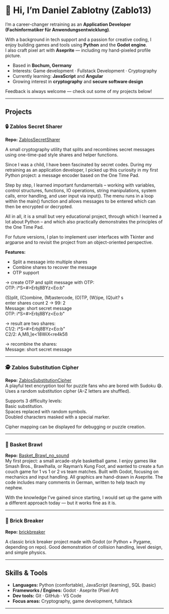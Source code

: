# 👋 Hi, I’m Daniel Zablotny   (Zablo13)

I’m a career-changer retraining as an **Application Developer (Fachinformatiker für Anwendungsentwicklung)**.  

With a background in tech support and a passion for creative coding, I enjoy building games and tools using **Python** and the **Godot engine**.  
I also craft pixel art with **Aseprite** — including my hand-pixeled profile picture.

-  Based in **Bochum, Germany**  
-  Interests: Game development · Fullstack Development · Cryptography  
-  Currently learning: **JavaScript** and **Angular**  
-  Growing interest in **cryptography** and **secure software design**  

Feedback is always welcome — check out some of my projects below!

---

## Projects

### 🔒 Zablos Secret Sharer
**Repo:** [ZablosSecretSharer](https://github.com/Zablo13/ZablosSecretSharer)  

A small cryptography utility that splits and recombines secret messages using one-time-pad style shares and helper functions.  
 
Since I was a child, I have been fascinated by secret codes. During my retraining as an application developer, I picked up this curiosity in my first Python project: a message encoder based on the One Time Pad.   
 
Step by step, I learned important fundamentals – working with variables, control structures, functions, IO operations, string manipulations, system calls, error handling, and user input via input(). The menu runs in a loop within the main() function and allows messages to be entered which can then be encrypted or decrypted.     
     
All in all, it is a small but very educational project, through which I learned a lot about Python – and which also practically demonstrates the principles of the One Time Pad.
   
For future versions, I plan to implement user interfaces with Tkinter and argparse and to revisit the project from an object-oriented perspective.
        
**Features:**
- Split a message into multiple shares  
- Combine shares to recover the message  
- OTP support
  
-> create OTP and split message with OTP:  
OTP: i*S=#>Erbj8BYz<Eo:b"  

(S)plit, (C)ombine, (M)astercode, (O)TP, (W)ipe, (Q)uit? s  
enter shares count 2 -> 99: 2  
Message: short secret message  
OTP: i*S=#>Erbj8BYz<Eo:b"  
  
-> result are two shares:  
C1/2: i*S=#>Erbj8BYz<Eo:b"  
C2/2: A,Mß,]e<18WiX<re4k5ß
  
-> recombine the shares:  
Message: short secret message  
  
---
### 🕵️ Zablos Substitution Cipher
**Repo:** [ZablosSubstitutionCipher](https://github.com/Zablo13/Substitution-Cipher-Maker)  
A playful text encryption tool for puzzle fans who are bored with Sudoku 😄.  
Uses a random substitution cipher (A–Z letters are shuffled).  

Supports 3 difficulty levels:  
Basic substitution.  
Spaces replaced with random symbols.  
Doubled characters masked with a special marker.  
  
Cipher mapping can be displayed for debugging or puzzle creation.    
  
---

### 🏀 Basket Brawl
**Repo:** [Basket_Brawl_no_sound](https://github.com/Zablo13/Basket_Brawl_no_sound)  
My first project: a small arcade-style basketball game. I enjoy games like Smash Bros., Brawlhalla, or Rayman’s Kung Foot, and wanted to create a fun couch game for 1 vs 1 or 2 vs team matches.
Built with Godot, focusing on mechanics and input handling.
All graphics are hand-drawn in Aseprite.
The code includes many comments in German, written to help teach my nephew.

With the knowledge I’ve gained since starting, I would set up the game with a different approach today — but it works fine as it is.
 

---

### 🧱 Brick Breaker
**Repo:** [brickbreaker](https://github.com/Zablo13/brickbreaker)  

A classic brick breaker project made with Godot (or Python + Pygame, depending on repo). Good demonstration of collision handling, level design, and simple physics.  


---

## Skills & Tools
- **Languages:** Python (comfortable), JavaScript (learning), SQL (basic)  
- **Frameworks / Engines:** Godot · Aseprite (Pixel Art)  
- **Dev tools:** Git · GitHub · VS Code  
- **Focus areas:** Cryptography, game development, fullstack  

---
